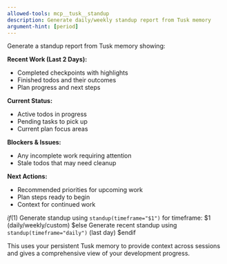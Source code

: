 ```yaml
---
allowed-tools: mcp__tusk__standup
description: Generate daily/weekly standup report from Tusk memory
argument-hint: [period]
---
```


Generate a standup report from Tusk memory showing:

**Recent Work (Last 2 Days):**
- Completed checkpoints with highlights
- Finished todos and their outcomes  
- Plan progress and next steps

**Current Status:**
- Active todos in progress
- Pending tasks to pick up
- Current plan focus areas

**Blockers & Issues:**
- Any incomplete work requiring attention
- Stale todos that may need cleanup

**Next Actions:**
- Recommended priorities for upcoming work
- Plan steps ready to begin
- Context for continued work

$if($1)
Generate standup using `standup(timeframe="$1")` for timeframe: $1 (daily/weekly/custom)
$else
Generate recent standup using `standup(timeframe="daily")` (last day)
$endif

This uses your persistent Tusk memory to provide context across sessions and gives a comprehensive view of your development progress.